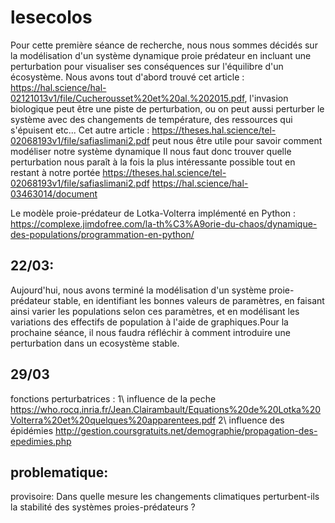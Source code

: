 # lesecolos
 Pour cette première séance de recherche, nous nous sommes décidés sur la modélisation d'un système dynamique proie prédateur en incluant une perturbation pour visualiser ses conséquences sur l'équilibre d'un écosystème. Nous avons tout d'abord trouvé cet article : https://hal.science/hal-02121013v1/file/Cucherousset%20et%20al.%202015.pdf, l'invasion biologique peut être une piste de perturbation, ou on peut aussi perturber le système avec des changements de température, des ressources qui s'épuisent etc...
 Cet autre  article : https://theses.hal.science/tel-02068193v1/file/safiaslimani2.pdf peut nous être utile pour savoir comment modéliser notre système dynamique
 Il nous faut donc trouver quelle perturbation nous paraît à la fois la plus intéressante possible tout en restant à notre portée https://theses.hal.science/tel-02068193v1/file/safiaslimani2.pdf
 https://hal.science/hal-03463014/document

  Le modèle proie-prédateur de Lotka-Volterra implémenté en Python  : https://complexe.jimdofree.com/la-th%C3%A9orie-du-chaos/dynamique-des-populations/programmation-en-python/

## 22/03: 
Aujourd'hui, nous avons terminé la modélisation d'un système proie-prédateur stable, en identifiant les bonnes valeurs de paramètres, en faisant ainsi varier les populations selon ces paramètres, et en modélisant les variations des effectifs de population à l'aide de graphiques.Pour la prochaine séance, il nous faudra réfléchir à comment introduire une perturbation dans un ecosystème stable.

## 29/03
fonctions perturbatrices : 1\ influence de la peche
https://who.rocq.inria.fr/Jean.Clairambault/Equations%20de%20Lotka%20Volterra%20et%20quelques%20apparentees.pdf
2\ influence des épidémies 
http://gestion.coursgratuits.net/demographie/propagation-des-epedimies.php
## problematique:
provisoire: Dans quelle mesure les changements climatiques perturbent-ils la stabilité des systèmes proies-prédateurs ?
